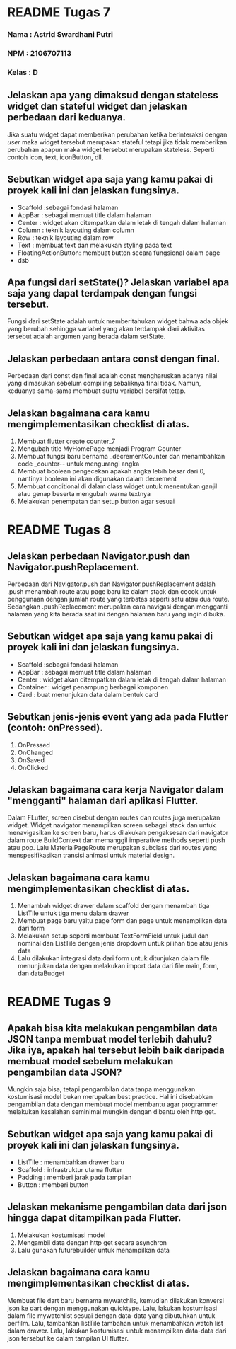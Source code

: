 # README Tugas 7
### Nama : Astrid Swardhani Putri
### NPM : 2106707113
### Kelas : D


## Jelaskan apa yang dimaksud dengan stateless widget dan stateful widget dan jelaskan perbedaan dari keduanya.
Jika suatu widget dapat memberikan perubahan ketika berinteraksi dengan _user_ maka widget tersebut merupakan stateful tetapi jika tidak memberikan perubahan apapun maka widget tersebut merupakan stateless. Seperti contoh icon, text, iconButton, dll.

## Sebutkan widget apa saja yang kamu pakai di proyek kali ini dan jelaskan fungsinya.
* Scaffold :sebagai fondasi halaman
* AppBar : sebagai memuat title dalam halaman
* Center : widget akan ditempatkan dalam letak di tengah dalam halaman
* Column : teknik layouting dalam column
* Row : teknik layouting dalam row
* Text : membuat text dan melakukan styling pada text
* FloatingActionButton: membuat button secara fungsional dalam page
* dsb

## Apa fungsi dari setState()? Jelaskan variabel apa saja yang dapat terdampak dengan fungsi tersebut.
Fungsi dari setState adalah untuk memberitahukan widget bahwa ada objek yang berubah sehingga variabel yang akan terdampak dari aktivitas tersebut adalah argumen yang berada dalam setState.

## Jelaskan perbedaan antara const dengan final.
Perbedaan dari const dan final adalah const mengharuskan adanya nilai yang dimasukan sebelum compiling sebaliknya final tidak. Namun, keduanya sama-sama membuat suatu variabel bersifat tetap.

## Jelaskan bagaimana cara kamu mengimplementasikan checklist di atas.
1. Membuat flutter create counter_7
2. Mengubah title MyHomePage menjadi Program Counter
3. Membuat fungsi baru bernama _decrementCounter dan menambahkan code _counter-- untuk mengurangi angka
4. Membuat boolean pengecekan apakah angka lebih besar dari 0, nantinya boolean ini akan digunakan dalam decrement
5. Membuat conditional di dalam class widget untuk menentukan ganjil atau genap beserta mengubah warna textnya
6. Melakukan penempatan dan setup button agar sesuai

###
###

# README Tugas 8
## Jelaskan perbedaan Navigator.push dan Navigator.pushReplacement.
Perbedaan dari Navigator.push dan Navigator.pushReplacement adalah .push menambah route atau page baru ke dalam stack dan cocok untuk penggunaan dengan jumlah route yang terbatas seperti satu atau dua route. Sedangkan .pushReplacement merupakan cara navigasi dengan mengganti halaman yang kita berada saat ini dengan halaman baru yang ingin dibuka. 
## Sebutkan widget apa saja yang kamu pakai di proyek kali ini dan jelaskan fungsinya.
* Scaffold :sebagai fondasi halaman
* AppBar : sebagai memuat title dalam halaman
* Center : widget akan ditempatkan dalam letak di tengah dalam halaman
* Container : widget penampung berbagai komponen
* Card : buat menunjukan data dalam bentuk card

## Sebutkan jenis-jenis event yang ada pada Flutter (contoh: onPressed).
1. OnPressed
2. OnChanged
3. OnSaved
4. OnClicked

## Jelaskan bagaimana cara kerja Navigator dalam "mengganti" halaman dari aplikasi Flutter.
Dalam FLutter, screen disebut dengan routes dan routes juga merupakan widget. Widget navigator menampilkan screen sebagai stack dan untuk menavigasikan ke screen baru, harus dilakukan pengaksesan dari navigator dalam route BuildContext dan memanggil imperative methods seperti push atau pop. Lalu MaterialPageRoute merupakan subclass dari routes yang menspesifikasikan transisi animasi untuk material design. 
## Jelaskan bagaimana cara kamu mengimplementasikan checklist di atas.
1. Menambah widget drawer dalam scaffold dengan menambah tiga ListTile untuk tiga menu dalam drawer
2. Membuat page baru yaitu page form dan page untuk menampilkan data dari form
3. Melakukan setup seperti membuat TextFormField untuk judul dan nominal dan ListTile dengan jenis dropdown untuk pilihan tipe atau jenis data
4. Lalu dilakukan integrasi data dari form untuk ditunjukan dalam file menunjukan data dengan melakukan import data dari file main, form, dan dataBudget

# README Tugas 9

## Apakah bisa kita melakukan pengambilan data JSON tanpa membuat model terlebih dahulu? Jika iya, apakah hal tersebut lebih baik daripada membuat model sebelum melakukan pengambilan data JSON?
Mungkin saja bisa, tetapi pengambilan data tanpa menggunakan kostumisasi model bukan merupakan best practice. Hal ini disebabkan pengambilan data dengan membuat model membantu agar programmer melakukan kesalahan seminimal mungkin dengan dibantu oleh http get.
## Sebutkan widget apa saja yang kamu pakai di proyek kali ini dan jelaskan fungsinya.
* ListTile : menambahkan drawer baru
* Scaffold : infrastruktur utama flutter
* Padding : memberi jarak pada tampilan
* Button : memberi button
## Jelaskan mekanisme pengambilan data dari json hingga dapat ditampilkan pada Flutter.
1. Melakukan kostumisasi model
2. Mengambil data dengan http get secara asynchron
3. Lalu gunakan futurebuilder untuk menampilkan data

## Jelaskan bagaimana cara kamu mengimplementasikan checklist di atas.
Membuat file dart baru bernama mywatchlis, kemudian dilakukan konversi json ke dart dengan menggunakan quicktype. Lalu, lakukan kostumisasi dalam file mywatchlist sesuai dengan data-data yang dibutuhkan untuk perfilm. Lalu, tambahkan listTile tambahan untuk menambahkan watch list dalam drawer. Lalu, lakukan kostumisasi untuk menampilkan data-data dari json tersebut ke dalam tampilan UI flutter.
